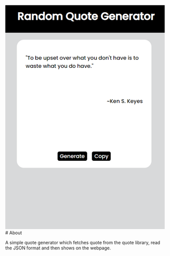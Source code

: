 <img src="./ss.png" alt="image">
# About

A simple quote generator which fetches quote from the quote library, read the JSON format and then shows on the webpage.
